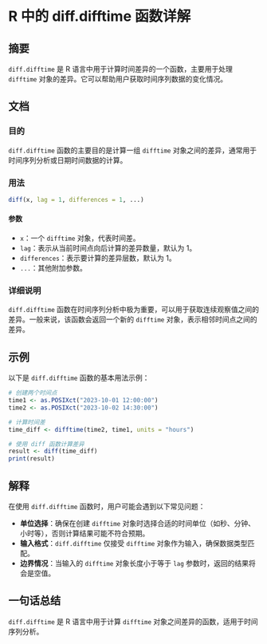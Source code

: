 <!--
Meta Description: # R 中的 diff.difftime 函数详解 ## 摘要 `diff.difftime` 是 R 语言中用于计算时间差异的一个函数，主要用于处理 `difftime` 对象的差异。它可以帮助用户获取时间序列数据的变化情况。 ## 文档 ### 目的 `diff.difftime` 函数的主要目...
Meta Keywords: difftime, diff, lag, differences, 默认为
-->

# R 中的 diff.difftime 函数详解

## 摘要
`diff.difftime` 是 R 语言中用于计算时间差异的一个函数，主要用于处理 `difftime` 对象的差异。它可以帮助用户获取时间序列数据的变化情况。

## 文档
### 目的
`diff.difftime` 函数的主要目的是计算一组 `difftime` 对象之间的差异，通常用于时间序列分析或日期时间数据的计算。

### 用法
```R
diff(x, lag = 1, differences = 1, ...)
```

#### 参数
- `x`：一个 `difftime` 对象，代表时间差。
- `lag`：表示从当前时间点向后计算的差异数量，默认为 1。
- `differences`：表示要计算的差异层数，默认为 1。
- `...`：其他附加参数。

### 详细说明
`diff.difftime` 函数在时间序列分析中极为重要，可以用于获取连续观察值之间的差异。一般来说，该函数会返回一个新的 `difftime` 对象，表示相邻时间点之间的差异。

## 示例
以下是 `diff.difftime` 函数的基本用法示例：

```R
# 创建两个时间点
time1 <- as.POSIXct("2023-10-01 12:00:00")
time2 <- as.POSIXct("2023-10-02 14:30:00")

# 计算时间差
time_diff <- difftime(time2, time1, units = "hours")

# 使用 diff 函数计算差异
result <- diff(time_diff)
print(result)
```

## 解释
在使用 `diff.difftime` 函数时，用户可能会遇到以下常见问题：
- **单位选择**：确保在创建 `difftime` 对象时选择合适的时间单位（如秒、分钟、小时等），否则计算结果可能不符合预期。
- **输入格式**：`diff.difftime` 仅接受 `difftime` 对象作为输入，确保数据类型匹配。
- **边界情况**：当输入的 `difftime` 对象长度小于等于 `lag` 参数时，返回的结果将会是空值。

## 一句话总结
`diff.difftime` 是 R 语言中用于计算 `difftime` 对象之间差异的函数，适用于时间序列分析。